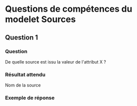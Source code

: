 # Questions de compétences du modelet Sources

## Question 1
### Question
De quelle source est issu la valeur de l'attribut X ?
### Résultat attendu
Nom de la source
### Exemple de réponse